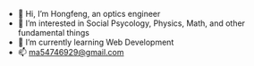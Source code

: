 - 👋 Hi, I’m Hongfeng, an optics engineer
- 👀 I’m interested in Social Psycology, Physics, Math, and other fundamental things
- 🌱 I’m currently learning Web Development
- 📫 ma54746929@gmail.com
